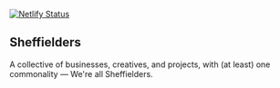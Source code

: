 [![Netlify Status](https://api.netlify.com/api/v1/badges/b44881da-151f-4a77-b722-d983a84da854/deploy-status)](https://app.netlify.com/sites/sheffielders/deploys)

<h2>Sheffielders</h2>
<p>A collective of businesses, creatives, and projects, with (at least) one commonality — We're all Sheffielders.<p>

